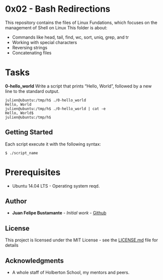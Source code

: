 # 0x02 - Bash Redirections
This repository contains the files of Linux Fundations, which focuses on the management of Shell on Linux
This folder is about:

* Commands like head, tail, find, wc, sort, uniq, grep, and tr
* Working with special characters
* Reversing strings
* Concatenating files

# Tasks
**0-hello_world**
Write a script that prints “Hello, World”, followed by a new line to the standard output.

```
julien@ubuntu:/tmp/h$ ./0-hello_world 
Hello, World
julien@ubuntu:/tmp/h$ ./0-hello_world | cat -e
Hello, World$
julien@ubuntu:/tmp/h$ 
```


## Getting Started
Each script execute it with the following syntax:

```
$ ./script_name
```

# Prerequisites
* Ubuntu 14.04 LTS - Operating system reqd.

## Author

* **Juan Felipe Bustamante** - *Initial work* - [Github](https://github.com/jfbm74)


## License

This project is licensed under the MIT License - see the [LICENSE.md](LICENSE.md) file for details

## Acknowledgments

* A whole staff of Holberton School, my mentors and peers.
